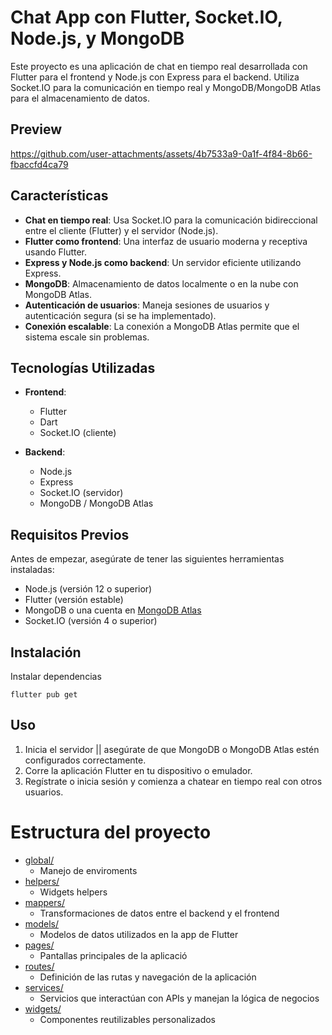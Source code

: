 # Chat App con Flutter, Socket.IO, Node.js, y MongoDB

Este proyecto es una aplicación de chat en tiempo real desarrollada con Flutter para el frontend y Node.js con Express para el backend. Utiliza Socket.IO para la comunicación en tiempo real y MongoDB/MongoDB Atlas para el almacenamiento de datos.

## Preview

https://github.com/user-attachments/assets/4b7533a9-0a1f-4f84-8b66-fbaccfd4ca79

## Características

- **Chat en tiempo real**: Usa Socket.IO para la comunicación bidireccional entre el cliente (Flutter) y el servidor (Node.js).
- **Flutter como frontend**: Una interfaz de usuario moderna y receptiva usando Flutter.
- **Express y Node.js como backend**: Un servidor eficiente utilizando Express.
- **MongoDB**: Almacenamiento de datos localmente o en la nube con MongoDB Atlas.
- **Autenticación de usuarios**: Maneja sesiones de usuarios y autenticación segura (si se ha implementado).
- **Conexión escalable**: La conexión a MongoDB Atlas permite que el sistema escale sin problemas.

## Tecnologías Utilizadas

- **Frontend**:

  - Flutter
  - Dart
  - Socket.IO (cliente)

- **Backend**:
  - Node.js
  - Express
  - Socket.IO (servidor)
  - MongoDB / MongoDB Atlas

## Requisitos Previos

Antes de empezar, asegúrate de tener las siguientes herramientas instaladas:

- Node.js (versión 12 o superior)
- Flutter (versión estable)
- MongoDB o una cuenta en [MongoDB Atlas](https://www.mongodb.com/cloud/atlas)
- Socket.IO (versión 4 o superior)

## Instalación

Instalar dependencias

```
flutter pub get
```

## Uso

1. Inicia el servidor || asegúrate de que MongoDB o MongoDB Atlas estén configurados correctamente.
2. Corre la aplicación Flutter en tu dispositivo o emulador.
3. Regístrate o inicia sesión y comienza a chatear en tiempo real con otros usuarios.

# Estructura del proyecto

- [global/](.\lib\global)
  - Manejo de enviroments
- [helpers/](.\lib\helpers)
  - Widgets helpers
- [mappers/](.\lib\mappers)
  - Transformaciones de datos entre el backend y el frontend
- [models/](.\lib\models)
  - Modelos de datos utilizados en la app de Flutter
- [pages/](.\lib\pages)
  - Pantallas principales de la aplicació
- [routes/](.\lib\routes)
  - Definición de las rutas y navegación de la aplicación
- [services/](.\lib\services)
  - Servicios que interactúan con APIs y manejan la lógica de negocios
- [widgets/](.\lib\widgets)
  - Componentes reutilizables personalizados
